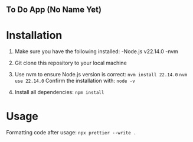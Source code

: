 ## To Do App (No Name Yet)

# Installation

1. Make sure you have the following installed:
   -Node.js v22.14.0
   -nvm

2. Git clone this repository to your local machine
3. Use nvm to ensure Node.js version is correct:
   `nvm install 22.14.0`
   `nvm use 22.14.0`
   Confirm the installation with:
   `node -v`

4. Install all dependencies:
   `npm install`

# Usage

Formatting code after usage:
`npx prettier --write .`
